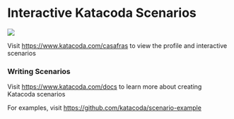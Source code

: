 # Interactive Katacoda Scenarios

[![](http://shields.katacoda.com/katacoda/casafras/count.svg)](https://www.katacoda.com/casafras "Get your profile on Katacoda.com")

Visit https://www.katacoda.com/casafras to view the profile and interactive scenarios

### Writing Scenarios
Visit https://www.katacoda.com/docs to learn more about creating Katacoda scenarios

For examples, visit https://github.com/katacoda/scenario-example
